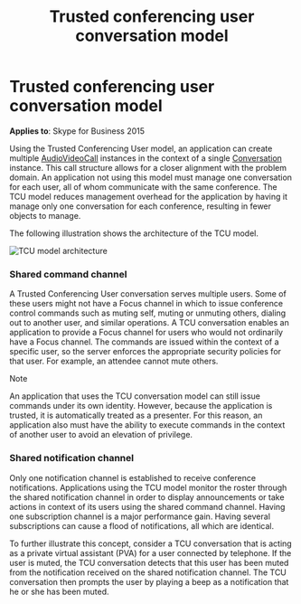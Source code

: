 ﻿---
title: Trusted conferencing user conversation model
description: Describes how to use the Trusted Conferencing User model application to create multiple AudioVideoCall instances in a single Conversation instance.
TOCTitle: Trusted conferencing user conversation model
ms:assetid: 49a76bad-e38e-4e1b-9660-490748041d32
ms:mtpsurl: https://msdn.microsoft.com/library/Dn466016(v=office.16)
ms:contentKeyID: 65239947
ms.date: 07/27/2015
mtps_version: v=office.16
---

# Trusted conferencing user conversation model

**Applies to**: Skype for Business 2015

Using the Trusted Conferencing User model, an application can create multiple [AudioVideoCall](/dotnet/api/microsoft.rtc.collaboration.audiovideo.audiovideocall&preserve-view=true) instances in the context of a single [Conversation](https://msdn.microsoft.com/library/hh349224\(v=office.16\)) instance. This call structure allows for a closer alignment with the problem domain. An application not using this model must manage one conversation for each user, all of whom communicate with the same conference. The TCU model reduces management overhead for the application by having it manage only one conversation for each conference, resulting in fewer objects to manage.

The following illustration shows the architecture of the TCU model.

![TCU model architecture](images/Dn466016.UCMA3-TCUArch(Office.16).png "TCU model architecture")

### Shared command channel

A Trusted Conferencing User conversation serves multiple users. Some of these users might not have a Focus channel in which to issue conference control commands such as muting self, muting or unmuting others, dialing out to another user, and similar operations. A TCU conversation enables an application to provide a Focus channel for users who would not ordinarily have a Focus channel. The commands are issued within the context of a specific user, so the server enforces the appropriate security policies for that user. For example, an attendee cannot mute others.

> [!NOTE]
> An application that uses the TCU conversation model can still issue commands under its own identity. However, because the application is trusted, it is automatically treated as a presenter. For this reason, an application also must have the ability to execute commands in the context of another user to avoid an elevation of privilege.

### Shared notification channel

Only one notification channel is established to receive conference notifications. Applications using the TCU model monitor the roster through the shared notification channel in order to display announcements or take actions in context of its users using the shared command channel. Having one subscription channel is a major performance gain. Having several subscriptions can cause a flood of notifications, all which are identical.

To further illustrate this concept, consider a TCU conversation that is acting as a private virtual assistant (PVA) for a user connected by telephone. If the user is muted, the TCU conversation detects that this user has been muted from the notification received on the shared notification channel. The TCU conversation then prompts the user by playing a beep as a notification that he or she has been muted.

